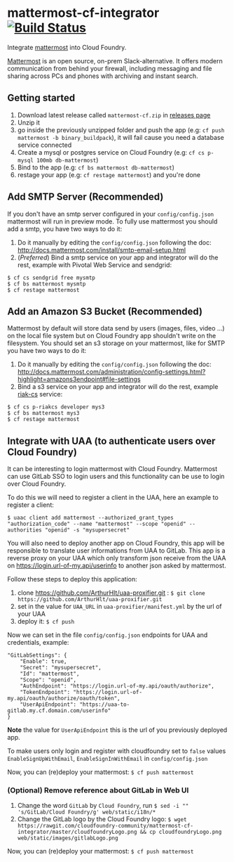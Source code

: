 # mattermost-cf-integrator [![Build Status](https://travis-ci.org/cloudfoundry-community/mattermost-cf-integrator.svg)](https://travis-ci.org/cloudfoundry-community/mattermost-cf-integrator)
Integrate [mattermost](http://www.mattermost.org/) into Cloud Foundry.

[Mattermost](http://www.mattermost.org/) is an open source, on-prem Slack-alternative.
It offers modern communication from behind your firewall, including messaging and file sharing across PCs and phones with archiving and instant search.

## Getting started

1. Download latest release called `mattermost-cf.zip` in [releases page][1]
2. Unzip it
3. go inside the previously unzipped folder and push the app (e.g: `cf push mattermost -b binary_buildpack`), it will fail cause you need a database service connected
4. Create a mysql or postgres service on Cloud Foundry (e.g: `cf cs p-mysql 100mb db-mattermost`)
5. Bind to the app (e.g: `cf bs mattermost db-mattermost`)
6. restage your app (e.g: `cf restage mattermost`) and you're done


## Add SMTP Server (**Recommended**)

If you don't have an smtp server configured in your `config/config.json` mattermost will run in preview mode.
To fully use mattermost you should add a smtp, you have two ways to do it:

1. Do it manually by editing the `config/config.json` following the doc: http://docs.mattermost.com/install/smtp-email-setup.html
2. (*Preferred*) Bind a smtp service on your app and integrator will do the rest, example with Pivotal Web Service and sendgrid:

 ```
 $ cf cs sendgrid free mysmtp
 $ cf bs mattermost mysmtp
 $ cf restage mattermost
 ```

## Add an Amazon S3 Bucket (**Recommended**)

Mattermost by default will store data send by users (images, files, video ...) on the local file system but on Cloud Foundry app shouldn't write on the filesystem.
You should set an s3 storage on your mattermost, like for SMTP you have two ways to do it:

1. Do it manually by editing the `config/config.json` following the doc: http://docs.mattermost.com/administration/config-settings.html?highlight=amazons3endpoint#file-settings
2. Bind a s3 service on your app and integrator will do the rest, example [riak-cs](https://github.com/cloudfoundry/cf-riak-cs-release) service:

 ```
 $ cf cs p-riakcs developer mys3
 $ cf bs mattermost mys3
 $ cf restage mattermost
 ```

## Integrate with UAA (to authenticate users over Cloud Foundry)

It can be interesting to login mattermost with Cloud Foundry. Mattermost can use GitLab SSO to login users and this functionality can be use to login over Cloud Foundry.

To do this we will need to register a client in the UAA, here an example to register a client:

```
$ uaac client add mattermost --authorized_grant_types "authorization_code" --name "mattermost" --scope "openid" --authorities "openid" -s "mysupersecret"
```

You will also need to deploy another app on Cloud Foundry, this app will be responsible to translate user informations from UAA to GitLab.
This app is a reverse proxy on your UAA which only transform json receive from the UAA on https://login.url-of-my.api/userinfo to another json asked by mattermost.

Follow these steps to deploy this application:

1. clone https://github.com/ArthurHlt/uaa-proxifier.git : `$ git clone https://github.com/ArthurHlt/uaa-proxifier.git`
2. set in the value for `UAA_URL` in `uaa-proxifier/manifest.yml` by the url of your UAA
3. deploy it: `$ cf push`


Now we can set in the file `config/config.json` endpoints for UAA and credentials, example:

```
"GitLabSettings": {
    "Enable": true,
    "Secret": "mysupersecret",
    "Id": "mattermost",
    "Scope": "openid",
    "AuthEndpoint": "https://login.url-of-my.api/oauth/authorize",
    "TokenEndpoint": "https://login.url-of-my.api/oauth/authorize/oauth/token",
    "UserApiEndpoint": "https://uaa-to-gitlab.my.cf.domain.com/userinfo"
}
```
**Note** the value for `UserApiEndpoint` this is the url of you previously deployed app.

To make users only login and register with cloudfoundry set to `false` values `EnableSignUpWithEmail`, `EnableSignInWithEmail` in `config/config.json`

Now, you can (re)deploy your mattermost: `$ cf push mattermost`

### (**Optional**) Remove reference about GitLab in Web UI

1. Change the word `GitLab` by `Cloud Foundry`, run `$ sed -i "" 's/GitLab/Cloud Foundry/g' web/static/i18n/*`
2. Change the GitLab logo by the Cloud Foundry logo: `$ wget https://rawgit.com/cloudfoundry-community/mattermost-cf-integrator/master/cloudfoundryLogo.png && cp cloudfoundryLogo.png web/static/images/gitlabLogo.png`

Now, you can (re)deploy your mattermost: `$ cf push mattermost`

[1]: https://github.com/cloudfoundry-community/mattermost-cf-integrator/releases